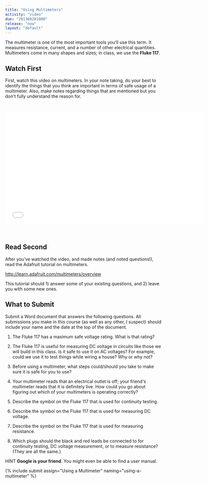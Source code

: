 ```yaml
---
title: "Using Multimeters"
activity: "video"
due: "201308281000"
release: "now"
layout: "default"
---
```


The multimeter is one of the most important tools you'll use this term. It measures resistance, current, and a number of other electrical quantities. Multimeters come in many shapes and sizes; in class, we use the **Fluke 117**. 

## Watch First

First, watch this video on multimeters. In your note taking, do your best to identify the things that you think are important in terms of safe usage of a multimeter. Also, make notes regarding things that are mentioned but you don't fully understand the reason for.

<p> &nbsp; </p>
<div class="text-center">
  <iframe width="640" height="360" src="//www.youtube.com/embed/bF3OyQ3HwfU" frameborder="0" allowfullscreen></iframe>
</div>
<p> &nbsp; </p>

## Read Second

After you've watched the video, and made notes (and noted questions!), read the Adafruit tutorial on multimeters.

<p class="text-center">
  <a href="http://learn.adafruit.com/multimeters/overview">http://learn.adafruit.com/multimeters/overview</a>
</p>

This tutorial should 1) answer some of your existing questions, and 2) leave you with some new ones.


## What to Submit

Submit a Word document that answers the following questions. All submissions you make in this course (as well as any other, I suspect) should include your name and the date at the top of the document.

1. The Fluke 117 has a maximum safe voltage rating. What is that rating? 

1. The Fluke 117 is useful for measuring DC voltage in circuits like those we will build in this class. Is it safe to use it on AC voltages? For example, could we use it to test things while wiring a house? Why or why not?

1. Before using a multimeter, what steps could/should you take to make sure it is safe for you to use?

1. Your multimeter reads that an electrical outlet is off; your friend's multimeter reads that it is definitely live. How could you go about figuring out which of your multimeters is operating correctly?

1. Describe the symbol on the Fluke 117 that is used for continuity testing.

1. Describe the symbol on the Fluke 117 that is used for measuring DC voltage.

1. Describe the symbol on the Fluke 117 that is used for measuring resistance.

1. Which plugs should the black and red leads be connected to for continuity testing, DC voltage measurement, or to measure resistance? (They are all the same.)

<span class="label label-info">HINT</span> **Google is your friend**. You might even be able to find a user manual.

{% include submit assign="Using a Multimeter" naming="using-a-multimeter" %}